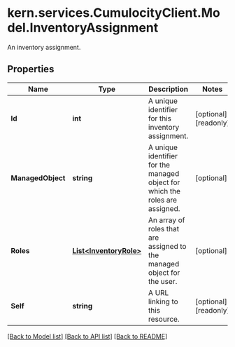 # kern.services.CumulocityClient.Model.InventoryAssignment
An inventory assignment.

## Properties

Name | Type | Description | Notes
------------ | ------------- | ------------- | -------------
**Id** | **int** | A unique identifier for this inventory assignment. | [optional] [readonly] 
**ManagedObject** | **string** | A unique identifier for the managed object for which the roles are assigned. | [optional] 
**Roles** | [**List&lt;InventoryRole&gt;**](InventoryRole.md) | An array of roles that are assigned to the managed object for the user. | [optional] 
**Self** | **string** | A URL linking to this resource. | [optional] [readonly] 

[[Back to Model list]](../README.md#documentation-for-models) [[Back to API list]](../README.md#documentation-for-api-endpoints) [[Back to README]](../README.md)

